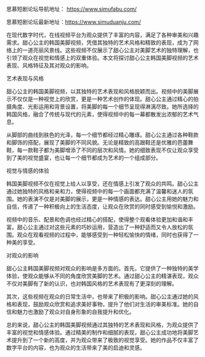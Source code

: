 思慕短剧论坛导航地址： https://www.simufabu.com/

思慕短剧论坛最新地址：https://www.simuduanju.com/

在现代数字时代，在线视频平台为观众提供了丰富的内容，满足了各种审美和兴趣需求。甜心公主的韩国美脚视频，凭借其独特的艺术风格和精致的表现，成为了网络上的一道亮丽风景线。这些视频不仅展示了甜心公主对美脚艺术的独特理解，也引领了观众在视觉和情感上的双重体验。本文将探讨甜心公主韩国美脚视频的艺术表现、风格特征及其对观众的影响。

艺术表现与风格

甜心公主的韩国美脚视频，以其独特的艺术表现和风格脱颖而出。视频中的美脚展示不仅仅是一种视觉上的欣赏，更是一种艺术创作的体现。甜心公主通过精心的拍摄角度、光影运用和背景设置，将美脚的每一个细节呈现得淋漓尽致。她所选择的韩国风格，融合了传统与现代的元素，使得视频中的每一幕都散发出浓郁的艺术气息。

从脚部的曲线到肤色的光泽，每一个细节都经过精心雕琢。甜心公主通过各种鞋款和脚饰的搭配，展现了美脚的不同风貌。无论是精致的高跟鞋还是优雅的芭蕾舞鞋，每一款鞋子都为美脚增添了不同的层次和风情。她的细致表现不仅让观众享受到了美的视觉盛宴，也让每一个细节都成为艺术的一个组成部分。

视觉与情感的体验

韩国美脚视频不仅在视觉上给人以享受，还在情感上引发了观众的共鸣。甜心公主通过她独特的风格和亲和力，使得视频中的每一个画面都充满了温馨和迷人的氛围。她的表演不仅是对美脚的展示，更是一种情感的表达。甜心公主用她的魅力和自信，传递了一种积极向上的生活态度，让观众在欣赏的同时感受到愉悦和激励。

视频中的音乐、配景和色调也经过精心的搭配，使得整个观看体验更加和谐和丰富。甜心公主通过对这些元素的巧妙运用，营造出了一种舒适而又令人放松的氛围。观众在观看视频的过程中，能够感受到一种轻松愉快的情绪，同时也获得了一种美的享受。

对观众的影响

甜心公主韩国美脚视频对观众的影响是多方面的。首先，它提供了一种独特的美学体验，使观众能够从不同的角度欣赏美脚的艺术。通过甜心公主的精湛表现，观众不仅对美脚有了新的认识，也对韩国风格的艺术表现有了更深刻的理解。

其次，这些视频在观众的日常生活中，也带来了积极的影响。甜心公主通过她的风格和表现，鼓励观众欣赏和追求美好事物，提升了他们对生活的审美标准。她的自信和魅力也激励了观众对自身形象的自我提升和优化。

总的来说，甜心公主的韩国美脚视频通过其独特的艺术表现和风格，为观众提供了丰富的视觉和情感体验。通过精美的制作和细腻的表现，甜心公主成功地将美脚艺术提升到了一个新的高度，并为观众带来了极致的视觉享受。她的作品不仅丰富了数字平台的内容，也为观众的生活带来了美的启迪和灵感。
